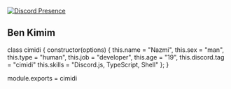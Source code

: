 [![Discord Presence](https://lanyard-profile-readme.vercel.app/api/323599334287343616?hideDiscrim=true)](https://discord.com/users/323599334287343616)

<h2>Ben Kimim</h2>

class cimidi {
    constructor(options) {
        this.name = "Nazmi",
        this.sex = "man",
        this.type = "human",
        this.job = "developer",
        this.age = "19",
        this.discord.tag = "cimidi"
        this.skills = "Discord.js, TypeScript, Shell"
    };
}

module.exports = cimidi
